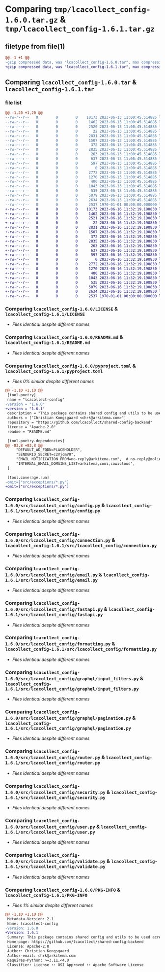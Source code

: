 # Comparing `tmp/lcacollect_config-1.6.0.tar.gz` & `tmp/lcacollect_config-1.6.1.tar.gz`

## filetype from file(1)

```diff
@@ -1 +1 @@
-gzip compressed data, was "lcacollect_config-1.6.0.tar", max compression
+gzip compressed data, was "lcacollect_config-1.6.1.tar", max compression
```

## Comparing `lcacollect_config-1.6.0.tar` & `lcacollect_config-1.6.1.tar`

### file list

```diff
@@ -1,20 +1,20 @@
--rw-r--r--   0        0        0    10173 2023-06-13 11:00:45.514885 lcacollect_config-1.6.0/LICENSE
--rw-r--r--   0        0        0     1462 2023-06-13 11:00:45.514885 lcacollect_config-1.6.0/README.md
--rw-r--r--   0        0        0     2520 2023-06-13 11:00:45.514885 lcacollect_config-1.6.0/pyproject.toml
--rw-r--r--   0        0        0       22 2023-06-13 11:00:45.514885 lcacollect_config-1.6.0/src/lcacollect_config/__init__.py
--rw-r--r--   0        0        0     2831 2023-06-13 11:00:45.514885 lcacollect_config-1.6.0/src/lcacollect_config/config.py
--rw-r--r--   0        0        0     1507 2023-06-13 11:00:45.514885 lcacollect_config-1.6.0/src/lcacollect_config/connection.py
--rw-r--r--   0        0        0      372 2023-06-13 11:00:45.514885 lcacollect_config-1.6.0/src/lcacollect_config/context.py
--rw-r--r--   0        0        0     2835 2023-06-13 11:00:45.514885 lcacollect_config-1.6.0/src/lcacollect_config/email.py
--rw-r--r--   0        0        0      263 2023-06-13 11:00:45.514885 lcacollect_config-1.6.0/src/lcacollect_config/exceptions.py
--rw-r--r--   0        0        0      637 2023-06-13 11:00:45.514885 lcacollect_config-1.6.0/src/lcacollect_config/fastapi.py
--rw-r--r--   0        0        0      597 2023-06-13 11:00:45.514885 lcacollect_config-1.6.0/src/lcacollect_config/formatting.py
--rw-r--r--   0        0        0        0 2023-06-13 11:00:45.514885 lcacollect_config-1.6.0/src/lcacollect_config/graphql/__init__.py
--rw-r--r--   0        0        0     2772 2023-06-13 11:00:45.514885 lcacollect_config-1.6.0/src/lcacollect_config/graphql/input_filters.py
--rw-r--r--   0        0        0     1270 2023-06-13 11:00:45.514885 lcacollect_config-1.6.0/src/lcacollect_config/graphql/pagination.py
--rw-r--r--   0        0        0      400 2023-06-13 11:00:45.514885 lcacollect_config-1.6.0/src/lcacollect_config/permissions.py
--rw-r--r--   0        0        0     1043 2023-06-13 11:00:45.514885 lcacollect_config-1.6.0/src/lcacollect_config/router.py
--rw-r--r--   0        0        0      535 2023-06-13 11:00:45.514885 lcacollect_config-1.6.0/src/lcacollect_config/security.py
--rw-r--r--   0        0        0     5079 2023-06-13 11:00:45.514885 lcacollect_config-1.6.0/src/lcacollect_config/user.py
--rw-r--r--   0        0        0     2634 2023-06-13 11:00:45.514885 lcacollect_config-1.6.0/src/lcacollect_config/validate.py
--rw-r--r--   0        0        0     2537 1970-01-01 00:00:00.000000 lcacollect_config-1.6.0/PKG-INFO
+-rw-r--r--   0        0        0    10173 2023-06-16 11:32:19.190830 lcacollect_config-1.6.1/LICENSE
+-rw-r--r--   0        0        0     1462 2023-06-16 11:32:19.190830 lcacollect_config-1.6.1/README.md
+-rw-r--r--   0        0        0     2521 2023-06-16 11:32:19.190830 lcacollect_config-1.6.1/pyproject.toml
+-rw-r--r--   0        0        0       22 2023-06-16 11:32:19.190830 lcacollect_config-1.6.1/src/lcacollect_config/__init__.py
+-rw-r--r--   0        0        0     2831 2023-06-16 11:32:19.190830 lcacollect_config-1.6.1/src/lcacollect_config/config.py
+-rw-r--r--   0        0        0     1507 2023-06-16 11:32:19.190830 lcacollect_config-1.6.1/src/lcacollect_config/connection.py
+-rw-r--r--   0        0        0      372 2023-06-16 11:32:19.190830 lcacollect_config-1.6.1/src/lcacollect_config/context.py
+-rw-r--r--   0        0        0     2835 2023-06-16 11:32:19.190830 lcacollect_config-1.6.1/src/lcacollect_config/email.py
+-rw-r--r--   0        0        0      263 2023-06-16 11:32:19.190830 lcacollect_config-1.6.1/src/lcacollect_config/exceptions.py
+-rw-r--r--   0        0        0      637 2023-06-16 11:32:19.190830 lcacollect_config-1.6.1/src/lcacollect_config/fastapi.py
+-rw-r--r--   0        0        0      597 2023-06-16 11:32:19.190830 lcacollect_config-1.6.1/src/lcacollect_config/formatting.py
+-rw-r--r--   0        0        0        0 2023-06-16 11:32:19.190830 lcacollect_config-1.6.1/src/lcacollect_config/graphql/__init__.py
+-rw-r--r--   0        0        0     2772 2023-06-16 11:32:19.190830 lcacollect_config-1.6.1/src/lcacollect_config/graphql/input_filters.py
+-rw-r--r--   0        0        0     1270 2023-06-16 11:32:19.190830 lcacollect_config-1.6.1/src/lcacollect_config/graphql/pagination.py
+-rw-r--r--   0        0        0      400 2023-06-16 11:32:19.190830 lcacollect_config-1.6.1/src/lcacollect_config/permissions.py
+-rw-r--r--   0        0        0     1043 2023-06-16 11:32:19.190830 lcacollect_config-1.6.1/src/lcacollect_config/router.py
+-rw-r--r--   0        0        0      535 2023-06-16 11:32:19.190830 lcacollect_config-1.6.1/src/lcacollect_config/security.py
+-rw-r--r--   0        0        0     5079 2023-06-16 11:32:19.190830 lcacollect_config-1.6.1/src/lcacollect_config/user.py
+-rw-r--r--   0        0        0     2634 2023-06-16 11:32:19.190830 lcacollect_config-1.6.1/src/lcacollect_config/validate.py
+-rw-r--r--   0        0        0     2537 1970-01-01 00:00:00.000000 lcacollect_config-1.6.1/PKG-INFO
```

### Comparing `lcacollect_config-1.6.0/LICENSE` & `lcacollect_config-1.6.1/LICENSE`

 * *Files identical despite different names*

### Comparing `lcacollect_config-1.6.0/README.md` & `lcacollect_config-1.6.1/README.md`

 * *Files identical despite different names*

### Comparing `lcacollect_config-1.6.0/pyproject.toml` & `lcacollect_config-1.6.1/pyproject.toml`

 * *Files 0% similar despite different names*

```diff
@@ -1,10 +1,10 @@
 [tool.poetry]
 name = "lcacollect-config"
-version = "1.6.0"
+version = "1.6.1"
 description = "This package contains shared config and utils to be used across LCAcollect backends."
 authors = ["Christian Kongsgaard <chrk@arkitema.com>"]
 repository = "https://github.com/lcacollect/shared-config-backend"
 license = "Apache-2.0"
 readme = "README.md"
 
 [tool.poetry.dependencies]
@@ -83,8 +83,8 @@
     "DEFAULT_AD_FQDN=PLACEHOLDER",
     "SENDGRID_SECRET=c2VjcmV0",
     "EMAIL_NOTIFICATION_FROM=no-reply@arkitema.com",  # no-reply@molio.com
     "INTERNAL_EMAIL_DOMAINS_LIST=arkitema,cowi,cowicloud",
 ]
 
 [tool.coverage.run]
-omit=["src/exceptions/*.py"]
+omit=["src/exceptions/*.py"]
```

### Comparing `lcacollect_config-1.6.0/src/lcacollect_config/config.py` & `lcacollect_config-1.6.1/src/lcacollect_config/config.py`

 * *Files identical despite different names*

### Comparing `lcacollect_config-1.6.0/src/lcacollect_config/connection.py` & `lcacollect_config-1.6.1/src/lcacollect_config/connection.py`

 * *Files identical despite different names*

### Comparing `lcacollect_config-1.6.0/src/lcacollect_config/email.py` & `lcacollect_config-1.6.1/src/lcacollect_config/email.py`

 * *Files identical despite different names*

### Comparing `lcacollect_config-1.6.0/src/lcacollect_config/fastapi.py` & `lcacollect_config-1.6.1/src/lcacollect_config/fastapi.py`

 * *Files identical despite different names*

### Comparing `lcacollect_config-1.6.0/src/lcacollect_config/formatting.py` & `lcacollect_config-1.6.1/src/lcacollect_config/formatting.py`

 * *Files identical despite different names*

### Comparing `lcacollect_config-1.6.0/src/lcacollect_config/graphql/input_filters.py` & `lcacollect_config-1.6.1/src/lcacollect_config/graphql/input_filters.py`

 * *Files identical despite different names*

### Comparing `lcacollect_config-1.6.0/src/lcacollect_config/graphql/pagination.py` & `lcacollect_config-1.6.1/src/lcacollect_config/graphql/pagination.py`

 * *Files identical despite different names*

### Comparing `lcacollect_config-1.6.0/src/lcacollect_config/router.py` & `lcacollect_config-1.6.1/src/lcacollect_config/router.py`

 * *Files identical despite different names*

### Comparing `lcacollect_config-1.6.0/src/lcacollect_config/security.py` & `lcacollect_config-1.6.1/src/lcacollect_config/security.py`

 * *Files identical despite different names*

### Comparing `lcacollect_config-1.6.0/src/lcacollect_config/user.py` & `lcacollect_config-1.6.1/src/lcacollect_config/user.py`

 * *Files identical despite different names*

### Comparing `lcacollect_config-1.6.0/src/lcacollect_config/validate.py` & `lcacollect_config-1.6.1/src/lcacollect_config/validate.py`

 * *Files identical despite different names*

### Comparing `lcacollect_config-1.6.0/PKG-INFO` & `lcacollect_config-1.6.1/PKG-INFO`

 * *Files 1% similar despite different names*

```diff
@@ -1,10 +1,10 @@
 Metadata-Version: 2.1
 Name: lcacollect-config
-Version: 1.6.0
+Version: 1.6.1
 Summary: This package contains shared config and utils to be used across LCAcollect backends.
 Home-page: https://github.com/lcacollect/shared-config-backend
 License: Apache-2.0
 Author: Christian Kongsgaard
 Author-email: chrk@arkitema.com
 Requires-Python: >=3.11,<4.0
 Classifier: License :: OSI Approved :: Apache Software License
```

